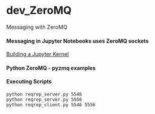 # dev_ZeroMQ
Messaging with ZeroMQ

#### Messaging in Jupyter Notebooks uses ZeroMQ sockets 
[Building a Jupyter Kernel](https://www.spenai.org/bravepineapple/jupyter_kernel/)<br/>

#### Python ZeroMQ - pyzmq examples

#### Executing Scripts
```
python reqrep_server.py 5546
python reqrep_server.py 5556
python reqrep_client.py 5546 5556
```

